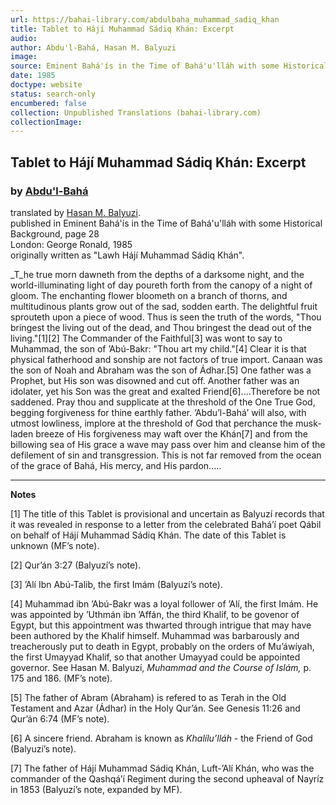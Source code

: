```yaml
---
url: https://bahai-library.com/abdulbaha_muhammad_sadiq_khan
title: Tablet to Hájí Muhammad Sádiq Khán: Excerpt
audio: 
author: Abdu'l-Bahá, Hasan M. Balyuzi
image: 
source: Eminent Bahá'ís in the Time of Bahá'u'lláh with some Historical Background, page 28
date: 1985
doctype: website
status: search-only
encumbered: false
collection: Unpublished Translations (bahai-library.com)
collectionImage: 
---
```



## Tablet to Hájí Muhammad Sádiq Khán: Excerpt

### by [Abdu'l-Bahá](https://bahai-library.com/author/Abdu'l-Bahá)

translated by [Hasan M. Balyuzi](https://bahai-library.com/author/Hasan%20M.%20Balyuzi).  
published in Eminent Bahá'ís in the Time of Bahá'u'lláh with some Historical Background, page 28  
London: George Ronald, 1985  
originally written as "Lawh Hájí Muhammad Sádiq Khán".


_T_he true morn dawneth from the depths of a darksome night, and the world-illuminating light of day poureth forth from the canopy of a night of gloom. The enchanting flower bloometh on a branch of thorns, and multitudinous plants grow out of the sad, sodden earth. The delightful fruit sprouteth upon a piece of wood. Thus is seen the truth of the words, "Thou bringest the living out of the dead, and Thou bringest the dead out of the living."\[1\]\[2\] The Commander of the Faithful\[3\] was wont to say to Muhammad, the son of ’Abú-Bakr: "Thou art my child."\[4\] Clear it is that physical fatherhood and sonship are not factors of true import. Canaan was the son of Noah and Abraham was the son of Ádhar.\[5\] One father was a Prophet, but His son was disowned and cut off. Another father was an idolater, yet his Son was the great and exalted Friend\[6\]....Therefore be not saddened. Pray thou and supplicate at the threshold of the One True God, begging forgiveness for thine earthly father. ’Abdu’l-Bahá’ will also, with utmost lowliness, implore at the threshold of God that perchance the musk-laden breeze of His forgiveness may waft over the Khán\[7\] and from the billowing sea of His grace a wave may pass over him and cleanse him of the defilement of sin and transgression. This is not far removed from the ocean of the grace of Bahá, His mercy, and His pardon.....  
  

* * *

  
**Notes**  
  
\[1\] The title of this Tablet is provisional and uncertain as Balyuzí records that it was revealed in response to a letter from the celebrated Bahá’í poet Qábil on behalf of Hájí Muhammad Sádiq Khán. The date of this Tablet is unknown (MF’s note).  
  
\[2\] Qur’án 3:27 (Balyuzí’s note).  
  
\[3\] ’Alí Ibn Abú-Talib, the first Imám (Balyuzí’s note).  
  
\[4\] Muhammad ibn ’Abú-Bakr was a loyal follower of ’Alí, the first Imám. He was appointed by ’Uthmán ibn ’Affán, the third Khalif, to be govenor of Egypt, but this appointment was thwarted through intrigue that may have been authored by the Khalif himself. Muhammad was barbarously and treacherously put to death in Egypt, probably on the orders of Mu’áwíyah, the first Umayyad Khalif, so that another Umayyad could be appointed governor. See Hasan M. Balyuzí, _Muhammad and the Course of Islám,_ p. 175 and 186. (MF’s note).  
  
\[5\] The father of Abram (Abraham) is refered to as Terah in the Old Testament and Azar (Ádhar) in the Holy Qur’án. See Genesis 11:26 and Qur’án 6:74 (MF’s note).  
  
\[6\] A sincere friend. Abraham is known as _Khalílu’lláh_ \- the Friend of God (Balyuzí’s note).  
  
\[7\] The father of Hájí Muhammad Sádiq Khán, Luft-’Alí Khán, who was the commander of the Qashqá’í Regiment during the second upheaval of Nayríz in 1853 (Balyuzí’s note, expanded by MF).